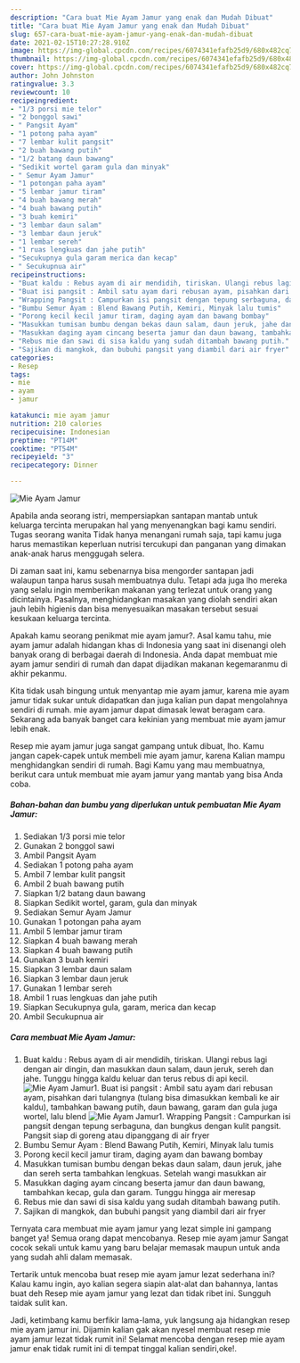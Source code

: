 ```yaml
---
description: "Cara buat Mie Ayam Jamur yang enak dan Mudah Dibuat"
title: "Cara buat Mie Ayam Jamur yang enak dan Mudah Dibuat"
slug: 657-cara-buat-mie-ayam-jamur-yang-enak-dan-mudah-dibuat
date: 2021-02-15T10:27:28.910Z
image: https://img-global.cpcdn.com/recipes/6074341efafb25d9/680x482cq70/mie-ayam-jamur-foto-resep-utama.jpg
thumbnail: https://img-global.cpcdn.com/recipes/6074341efafb25d9/680x482cq70/mie-ayam-jamur-foto-resep-utama.jpg
cover: https://img-global.cpcdn.com/recipes/6074341efafb25d9/680x482cq70/mie-ayam-jamur-foto-resep-utama.jpg
author: John Johnston
ratingvalue: 3.3
reviewcount: 10
recipeingredient:
- "1/3 porsi mie telor"
- "2 bonggol sawi"
- " Pangsit Ayam"
- "1 potong paha ayam"
- "7 lembar kulit pangsit"
- "2 buah bawang putih"
- "1/2 batang daun bawang"
- "Sedikit wortel garam gula dan minyak"
- " Semur Ayam Jamur"
- "1 potongan paha ayam"
- "5 lembar jamur tiram"
- "4 buah bawang merah"
- "4 buah bawang putih"
- "3 buah kemiri"
- "3 lembar daun salam"
- "3 lembar daun jeruk"
- "1 lembar sereh"
- "1 ruas lengkuas dan jahe putih"
- "Secukupnya gula garam merica dan kecap"
- " Secukupnua air"
recipeinstructions:
- "Buat kaldu : Rebus ayam di air mendidih, tiriskan. Ulangi rebus lagi dengan air dingin, dan masukkan daun salam, daun jeruk, sereh dan jahe. Tunggu hingga kaldu keluar dan terus rebus di api kecil."
- "Buat isi pangsit : Ambil satu ayam dari rebusan ayam, pisahkan dari tulangnya (tulang bisa dimasukkan kembali ke air kaldu), tambahkan bawang putih, daun bawang, garam dan gula juga wortel, lalu blend"
- "Wrapping Pangsit : Campurkan isi pangsit dengan tepung serbaguna, dan bungkus dengan kulit pangsit. Pangsit siap di goreng atau dipanggang di air fryer"
- "Bumbu Semur Ayam : Blend Bawang Putih, Kemiri, Minyak lalu tumis"
- "Porong kecil kecil jamur tiram, daging ayam dan bawang bombay"
- "Masukkan tumisan bumbu dengan bekas daun salam, daun jeruk, jahe dan sereh serta tambahkan lengkuas. Setelah wangi masukkan air"
- "Masukkan daging ayam cincang beserta jamur dan daun bawang, tambahkan kecap, gula dan garam. Tunggu hingga air meresap"
- "Rebus mie dan sawi di sisa kaldu yang sudah ditambah bawang putih."
- "Sajikan di mangkok, dan bubuhi pangsit yang diambil dari air fryer"
categories:
- Resep
tags:
- mie
- ayam
- jamur

katakunci: mie ayam jamur 
nutrition: 210 calories
recipecuisine: Indonesian
preptime: "PT14M"
cooktime: "PT54M"
recipeyield: "3"
recipecategory: Dinner

---
```



![Mie Ayam Jamur](https://img-global.cpcdn.com/recipes/6074341efafb25d9/680x482cq70/mie-ayam-jamur-foto-resep-utama.jpg)

Apabila anda seorang istri, mempersiapkan santapan mantab untuk keluarga tercinta merupakan hal yang menyenangkan bagi kamu sendiri. Tugas seorang  wanita Tidak hanya menangani rumah saja, tapi kamu juga harus memastikan keperluan nutrisi tercukupi dan panganan yang dimakan anak-anak harus menggugah selera.

Di zaman  saat ini, kamu sebenarnya bisa mengorder santapan jadi walaupun tanpa harus susah membuatnya dulu. Tetapi ada juga lho mereka yang selalu ingin memberikan makanan yang terlezat untuk orang yang dicintainya. Pasalnya, menghidangkan masakan yang diolah sendiri akan jauh lebih higienis dan bisa menyesuaikan masakan tersebut sesuai kesukaan keluarga tercinta. 



Apakah kamu seorang penikmat mie ayam jamur?. Asal kamu tahu, mie ayam jamur adalah hidangan khas di Indonesia yang saat ini disenangi oleh banyak orang di berbagai daerah di Indonesia. Anda dapat membuat mie ayam jamur sendiri di rumah dan dapat dijadikan makanan kegemaranmu di akhir pekanmu.

Kita tidak usah bingung untuk menyantap mie ayam jamur, karena mie ayam jamur tidak sukar untuk didapatkan dan juga kalian pun dapat mengolahnya sendiri di rumah. mie ayam jamur dapat dimasak lewat beragam cara. Sekarang ada banyak banget cara kekinian yang membuat mie ayam jamur lebih enak.

Resep mie ayam jamur juga sangat gampang untuk dibuat, lho. Kamu jangan capek-capek untuk membeli mie ayam jamur, karena Kalian mampu menghidangkan sendiri di rumah. Bagi Kamu yang mau membuatnya, berikut cara untuk membuat mie ayam jamur yang mantab yang bisa Anda coba.

<!--inarticleads1-->

##### Bahan-bahan dan bumbu yang diperlukan untuk pembuatan Mie Ayam Jamur:

1. Sediakan 1/3 porsi mie telor
1. Gunakan 2 bonggol sawi
1. Ambil  Pangsit Ayam
1. Sediakan 1 potong paha ayam
1. Ambil 7 lembar kulit pangsit
1. Ambil 2 buah bawang putih
1. Siapkan 1/2 batang daun bawang
1. Siapkan Sedikit wortel, garam, gula dan minyak
1. Sediakan  Semur Ayam Jamur
1. Gunakan 1 potongan paha ayam
1. Ambil 5 lembar jamur tiram
1. Siapkan 4 buah bawang merah
1. Siapkan 4 buah bawang putih
1. Gunakan 3 buah kemiri
1. Siapkan 3 lembar daun salam
1. Siapkan 3 lembar daun jeruk
1. Gunakan 1 lembar sereh
1. Ambil 1 ruas lengkuas dan jahe putih
1. Siapkan Secukupnya gula, garam, merica dan kecap
1. Ambil  Secukupnua air




<!--inarticleads2-->

##### Cara membuat Mie Ayam Jamur:

1. Buat kaldu : Rebus ayam di air mendidih, tiriskan. Ulangi rebus lagi dengan air dingin, dan masukkan daun salam, daun jeruk, sereh dan jahe. Tunggu hingga kaldu keluar dan terus rebus di api kecil.
<img src="//assets-global.cpcdn.com/assets/icons/button_play-2c75c40dde080a61004c1f40b05d8f140eaff45d7e9e6481dc71c63d2e7c4909.png" alt="Mie Ayam Jamur">1. Buat isi pangsit : Ambil satu ayam dari rebusan ayam, pisahkan dari tulangnya (tulang bisa dimasukkan kembali ke air kaldu), tambahkan bawang putih, daun bawang, garam dan gula juga wortel, lalu blend
<img src="//assets-global.cpcdn.com/assets/icons/button_play-2c75c40dde080a61004c1f40b05d8f140eaff45d7e9e6481dc71c63d2e7c4909.png" alt="Mie Ayam Jamur">1. Wrapping Pangsit : Campurkan isi pangsit dengan tepung serbaguna, dan bungkus dengan kulit pangsit. Pangsit siap di goreng atau dipanggang di air fryer
1. Bumbu Semur Ayam : Blend Bawang Putih, Kemiri, Minyak lalu tumis
1. Porong kecil kecil jamur tiram, daging ayam dan bawang bombay
1. Masukkan tumisan bumbu dengan bekas daun salam, daun jeruk, jahe dan sereh serta tambahkan lengkuas. Setelah wangi masukkan air
1. Masukkan daging ayam cincang beserta jamur dan daun bawang, tambahkan kecap, gula dan garam. Tunggu hingga air meresap
1. Rebus mie dan sawi di sisa kaldu yang sudah ditambah bawang putih.
1. Sajikan di mangkok, dan bubuhi pangsit yang diambil dari air fryer




Ternyata cara membuat mie ayam jamur yang lezat simple ini gampang banget ya! Semua orang dapat mencobanya. Resep mie ayam jamur Sangat cocok sekali untuk kamu yang baru belajar memasak maupun untuk anda yang sudah ahli dalam memasak.

Tertarik untuk mencoba buat resep mie ayam jamur lezat sederhana ini? Kalau kamu ingin, ayo kalian segera siapin alat-alat dan bahannya, lantas buat deh Resep mie ayam jamur yang lezat dan tidak ribet ini. Sungguh taidak sulit kan. 

Jadi, ketimbang kamu berfikir lama-lama, yuk langsung aja hidangkan resep mie ayam jamur ini. Dijamin kalian gak akan nyesel membuat resep mie ayam jamur lezat tidak rumit ini! Selamat mencoba dengan resep mie ayam jamur enak tidak rumit ini di tempat tinggal kalian sendiri,oke!.

